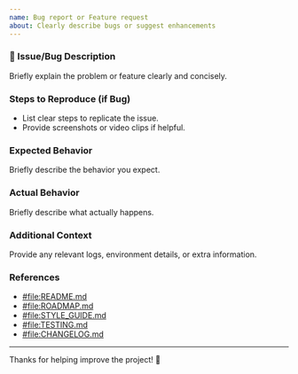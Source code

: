 ```yaml
---
name: Bug report or Feature request
about: Clearly describe bugs or suggest enhancements
---
```


### 🐞 Issue/Bug Description

Briefly explain the problem or feature clearly and concisely.

### Steps to Reproduce (if Bug)

-   List clear steps to replicate the issue.
-   Provide screenshots or video clips if helpful.

### Expected Behavior

Briefly describe the behavior you expect.

### Actual Behavior

Briefly describe what actually happens.

### Additional Context

Provide any relevant logs, environment details, or extra information.

### References

-   [#file:README.md](../../README.md)
-   [#file:ROADMAP.md](../../ROADMAP.md)
-   [#file:STYLE_GUIDE.md](../../STYLE_GUIDE.md)
-   [#file:TESTING.md](../../TESTING.md)
-   [#file:CHANGELOG.md](../../CHANGELOG.md)

---

Thanks for helping improve the project! 🚀
